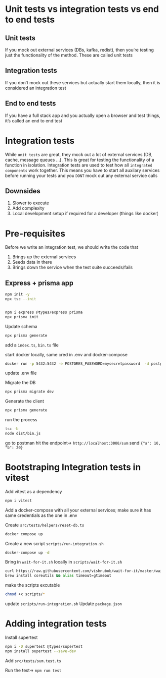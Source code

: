 # Unit tests vs integration tests vs end to end tests

## Unit tests

If you mock out external services (DBs, kafka, redist), then you’re testing just the functionality of the method. These are called unit tests

## Integration tests

If you don’t mock out these services but actually start them locally, then it is considered an integration test

## End to end tests

If you have a full stack app and you actually open a browser and test things, it’s called an end to end test

# Integration tests

While `unit tests` are great, they mock out a lot of external services (DB, cache, message queues …). This is great for testing the functionality of a function in isolation.
Integration tests are used to test how all `integrated components` work together.
This means you have to start all auxilary services before running your tests and you `DONT` mock out any external service calls

## Downsides

1. Slower to execute
2. Add complexity
3. Local development setup if required for a developer (things like docker)

# Pre-requisites

Before we write an integration test, we should write the code that

1. Brings up the external services
2. Seeds data in there
3. Brings down the service when the test suite succeeds/fails

## Express + prisma app

```bash
npm init -y
npx tsc --init


npm i express @types/express prisma
npx prisma init
```

Update schema

```bash
npx prisma generate
```

add a `index.ts`, `bin.ts` file

start docker locally, same cred in .env and docker-compose

```bash
docker run -p 5432:5432 -e POSTGRES_PASSWORD=mysecretpassword  -d postgres
```

update .env file

Migrate the DB

```bash
npx prisma migrate dev
```

Generate the client

```bash
npx prisma generate
```

run the process

```bash
tsc -b
node dist/bin.js
```

go to postman hit the endpoint-> `http://localhost:3000/sum`
send `{"a": 10, "b": 20}`

# Bootstraping Integration tests in vitest

Add vitest as a dependency

```bash
npm i vitest
```

Add a docker-compose with all your external services; make sure it has same credentials as the one in .env

Create `src/tests/helpers/reset-db.ts`

```bash
docker compose up
```

Create a new script `scripts/run-integration.sh`

```bash
docker-compose up -d
```

Bring in `wait-for-it.sh` locally in `scripts/wait-for-it.sh`

```bash
curl https://raw.githubusercontent.com/vishnubob/wait-for-it/master/wait-for-it.sh -o scripts/wait-for-it.sh
brew install coreutils && alias timeout=gtimeout
```

make the scripts excutable

```bash
chmod +x scripts/*
```

update `scripts/run-integration.sh`
Update `package.json`

# Adding integration tests

Install supertest

```bash
npm i -D supertest @types/supertest
npm install supertest --save-dev

```

Add `src/tests/sum.test.ts`

Run the test-> `npm run test`

